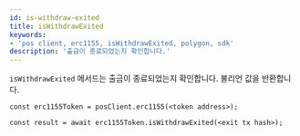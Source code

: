 ```yaml
---
id: is-withdraw-exited
title: isWithdrawExited
keywords:
- 'pos client, erc1155, isWithdrawExited, polygon, sdk'
description: '출금이 종료되었는지 확인합니다.'
---
```


`isWithdrawExited` 메서드는 출금이 종료되었는지 확인합니다. 불리언 값을 반환합니다.

```
const erc1155Token = posClient.erc1155(<token address>);

const result = await erc1155Token.isWithdrawExited(<exit tx hash>);

```

